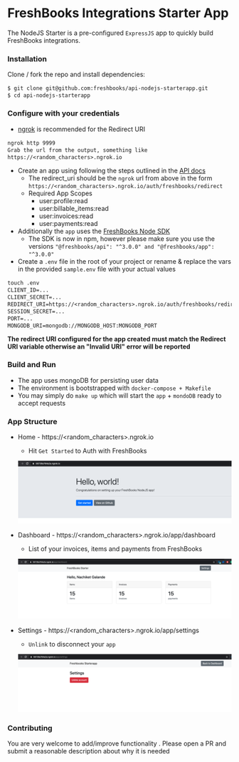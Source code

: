 # FreshBooks Integrations Starter App

The NodeJS Starter is a pre-configured `ExpressJS` app to quickly build FreshBooks integrations.

### Installation

Clone / fork the repo and install dependencies:

```shell
$ git clone git@github.com:freshbooks/api-nodejs-starterapp.git
$ cd api-nodejs-starterapp

```

### Configure with your credentials

* [ngrok](https://ngrok.com/) is recommended for the Redirect URI
```shell
ngrok http 9999
Grab the url from the output, something like https://<random_characters>.ngrok.io
```
* Create an app using following the steps outlined in the [API docs](https://www.freshbooks.com/api/start)
    * The redirect_uri should be the `ngrok` url from above in the form `https://<random_characters>.ngrok.io/auth/freshbooks/redirect`
    * Required App Scopes
        * user:profile:read
        * user:billable_items:read
        * user:invoices:read
        * user:payments:read
* Additionally the `app` uses the [FreshBooks Node SDK](https://github.com/freshbooks/freshbooks-nodejs-sdk) 
    * The SDK is now in npm, however please make sure you use the versions `"@freshbooks/api": "^3.0.0" and "@freshbooks/app": "^3.0.0"`
* Create a `.env` file in the root of your project or rename & replace the vars in the provided `sample.env` file with your actual values

```
touch .env
CLIENT_ID=...
CLIENT_SECRET=...
REDIRECT_URI=https://<random_characters>.ngrok.io/auth/freshbooks/redirect
SESSION_SECRET=...
PORT=...
MONGODB_URI=mongodb://MONGODB_HOST:MONGODB_PORT
```

**The redirect URI configured for the app created  must match the Redirect URI variable otherwise an "Invalid URI" error will be reported**

### Build and Run

* The app uses mongoDB for persisting user data
* The environment is bootstrapped with `docker-compose + Makefile`
* You may simply do `make up` which will start the `app` + `mondoDB` ready to accept requests

### App Structure

* Home - https://<random_characters>.ngrok.io
    * Hit `Get Started` to Auth with FreshBooks
    
    ![image](docs/home.png)
* Dashboard - https://<random_characters>.ngrok.io/app/dashboard
    * List of your invoices, items and payments from FreshBooks
    
    ![Alt text](docs/dashboard.png)
* Settings - https://<random_characters>.ngrok.io/app/settings
    * `Unlink` to disconnect your `app`
    
    ![Alt text](docs/settings.png)

### Contributing
You are very welcome to add/improve functionality . Please open a PR and submit a reasonable description about why it 
is needed
